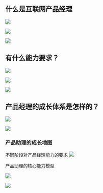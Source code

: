 ## 什么是互联网产品经理

![](2024-01-14_11-31-59.png)

![](2024-01-14_11-33-16.png)


![](2024-01-14_11-38-16.png)

## 有什么能力要求？

![](2024-01-14_11-41-23.png)


![](2024-01-14_11-43-40.png)

![](2024-01-14_11-44-50.png)

## 产品经理的成长体系是怎样的？

![](2024-01-14_11-55-07.png)


![](2024-01-14_11-58-19.png)

### 产品助理的成长地图

不同阶段对产品经理能力的要求
![](2024-01-14_12-45-09.png)

产品助理的核心能力模型

![](2024-01-14_12-49-28.png)


![](2024-01-14_12-54-02.png)


